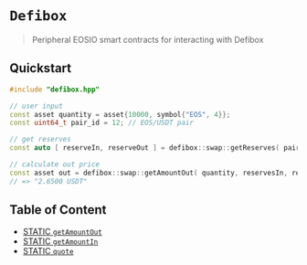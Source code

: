 # **`Defibox`**

> Peripheral EOSIO smart contracts for interacting with Defibox

## Quickstart

```c++
#include "defibox.hpp"

// user input
const asset quantity = asset{10000, symbol{"EOS", 4}};
const uint64_t pair_id = 12; // EOS/USDT pair

// get reserves
const auto [ reserveIn, reserveOut ] = defibox::swap::getReserves( pair_id, quantity.symbol );

// calculate out price
const asset out = defibox::swap::getAmountOut( quantity, reservesIn, reservesOut );
// => "2.6500 USDT"
```

## Table of Content

- [STATIC `getAmountOut`](#action-getAmountOut)
- [STATIC `getAmountIn`](#action-getAmountIn)
- [STATIC `quote`](#action-quote)
